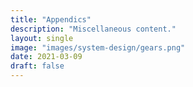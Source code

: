 ```yaml
---
title: "Appendics"
description: "Miscellaneous content."
layout: single
image: "images/system-design/gears.png"
date: 2021-03-09
draft: false
---
```


